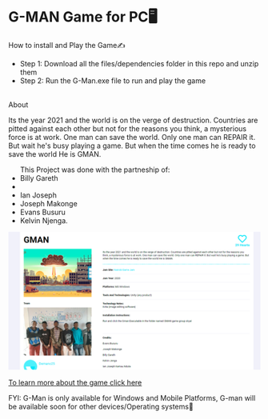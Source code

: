 <html>
  <head><h1>G-MAN Game for PC🖥️</h1></head>
  <body>
    <p>How to install and Play the Game✍️</p>
  <ul>
    <li>Step 1: Download all the files/dependencies folder in this repo and unzip them</li>
    <li>Step 2: Run the G-Man.exe file to run and play the game</li>
    <br>
    </ul>
    <caption>About</caption>
    <p>Its the year 2021 and the world is on the verge of destruction.
      Countries are pitted against each other but not for the reasons you think, a mysterious force is at work. 
      One man can save the world. Only one man can REPAIR it. 
      But wait he's busy playing a game. But when the time comes he is ready to save the world He is GMAN.
    </p>
    <ul>
  <caption>This Project was done with the partneship of:</caption>
    <li>Billy Gareth<li>
    <li>Ian Joseph</li>
    <li>Joseph Makonge</li>
    <li>Evans Busuru</li>
    <li>Kelvin Njenga.</li>
    </ul>
    <img src='Screenshot 2022-05-24 120342.png'>
    <a href='https://globalgamejam.org/2020/games/gman-4'><p>To learn more about the game click here</p></a>
    <caption>FYI: G-Man is only available for Windows and Mobile Platforms, G-man will be available soon for other devices/Operating systems🦾 </caption>
  </body>
  <html/>
